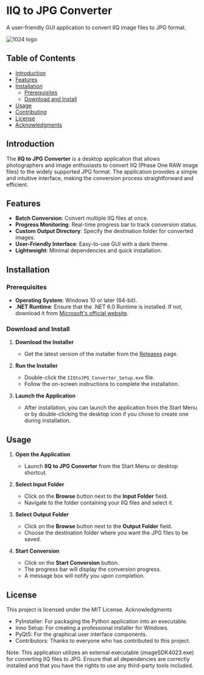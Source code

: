 # IIQ to JPG Converter

A user-friendly GUI application to convert IIQ image files to JPG format.

![1024 logo](https://github.com/user-attachments/assets/6d3fc981-10cf-4b23-a5fc-c76bdd5df3e2)

## Table of Contents

- [Introduction](#introduction)
- [Features](#features)
- [Installation](#installation)
  - [Prerequisites](#prerequisites)
  - [Download and Install](#download-and-install)
- [Usage](#usage)
- [Contributing](#contributing)
- [License](#license)
- [Acknowledgments](#acknowledgments)


## Introduction

The **IIQ to JPG Converter** is a desktop application that allows photographers and image enthusiasts to convert IIQ (Phase One RAW image files) to the widely supported JPG format. The application provides a simple and intuitive interface, making the conversion process straightforward and efficient.

## Features

- **Batch Conversion**: Convert multiple IIQ files at once.
- **Progress Monitoring**: Real-time progress bar to track conversion status.
- **Custom Output Directory**: Specify the destination folder for converted images.
- **User-Friendly Interface**: Easy-to-use GUI with a dark theme.
- **Lightweight**: Minimal dependencies and quick installation.

## Installation

### Prerequisites

- **Operating System**: Windows 10 or later (64-bit).
- **.NET Runtime**: Ensure that the .NET 6.0 Runtime is installed. If not, download it from [Microsoft's official website](https://dotnet.microsoft.com/download/dotnet/6.0/runtime).

### Download and Install

1. **Download the Installer**

   - Get the latest version of the installer from the [Releases](https://github.com/yourusername/IIQtoJPG-Converter/releases) page.

2. **Run the Installer**

   - Double-click the `IIQtoJPG_Converter_Setup.exe` file.
   - Follow the on-screen instructions to complete the installation.

3. **Launch the Application**

   - After installation, you can launch the application from the Start Menu or by double-clicking the desktop icon if you chose to create one during installation.

## Usage

1. **Open the Application**

   - Launch **IIQ to JPG Converter** from the Start Menu or desktop shortcut.

2. **Select Input Folder**

   - Click on the **Browse** button next to the **Input Folder** field.
   - Navigate to the folder containing your IIQ files and select it.

3. **Select Output Folder**

   - Click on the **Browse** button next to the **Output Folder** field.
   - Choose the destination folder where you want the JPG files to be saved.

4. **Start Conversion**

   - Click on the **Start Conversion** button.
   - The progress bar will display the conversion progress.
   - A message box will notify you upon completion.



## License

This project is licensed under the MIT License.
Acknowledgments

  - PyInstaller: For packaging the Python application into an executable.
  - Inno Setup: For creating a professional installer for Windows.
  - PyQt5: For the graphical user interface components.
  - Contributors: Thanks to everyone who has contributed to this project.


Note: This application utilizes an external executable (imageSDK4023.exe) for converting IIQ files to JPG. Ensure that all dependencies are correctly installed and that you have the rights to use any third-party tools included.

